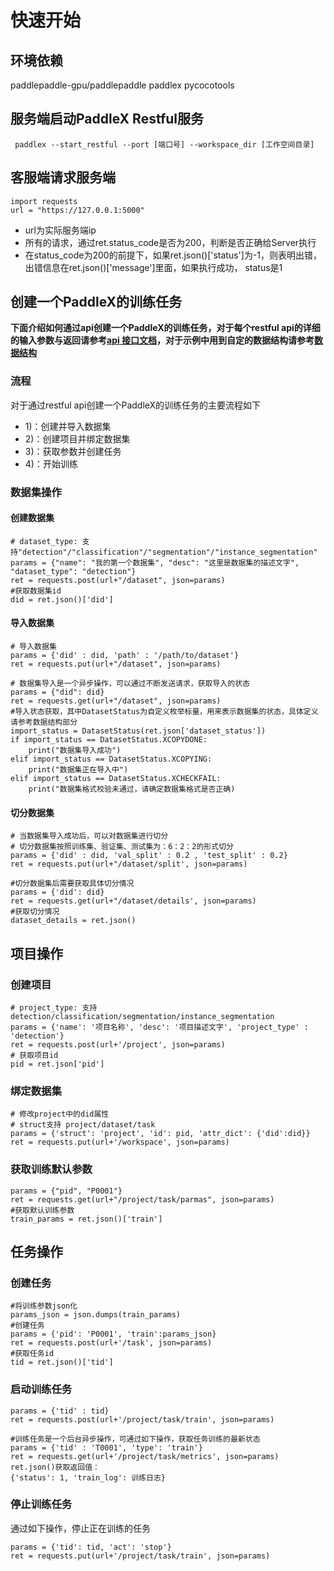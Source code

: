 # 快速开始

## 环境依赖  
paddlepaddle-gpu/paddlepaddle
paddlex
pycocotools


## 服务端启动PaddleX Restful服务
```
 paddlex --start_restful --port [端口号] --workspace_dir [工作空间目录]
```  

## 客服端请求服务端
```
import requests
url = "https://127.0.0.1:5000"
```
- url为实际服务端ip
- 所有的请求，通过ret.status_code是否为200，判断是否正确给Server执行
- 在status_code为200的前提下，如果ret.json()['status']为-1，则表明出错，出错信息在ret.json()['message']里面，如果执行成功， status是1

## 创建一个PaddleX的训练任务  
**下面介绍如何通过api创建一个PaddleX的训练任务，对于每个restful api的详细的输入参数与返回请参考[api 接口文档](./restful_api.md)，对于示例中用到自定的数据结构请参考[数据结构](./data_struct.md)**

### 流程
对于通过restful api创建一个PaddleX的训练任务的主要流程如下
- 1)：创建并导入数据集
- 2)：创建项目并绑定数据集
- 3)：获取参数并创建任务
- 4)：开始训练



### 数据集操作
#### 创建数据集
```
# dataset_type: 支持"detection"/"classification"/"segmentation"/"instance_segmentation"
params = {"name": "我的第一个数据集", "desc": "这里是数据集的描述文字", "dataset_type": "detection"}  
ret = requests.post(url+"/dataset", json=params)  
#获取数据集id
did = ret.json()['did']
```

#### 导入数据集

```
# 导入数据集
params = {'did' : did, 'path' : '/path/to/dataset'}
ret = requests.put(url+"/dataset", json=params)

# 数据集导入是一个异步操作，可以通过不断发送请求，获取导入的状态
params = {"did": did}
ret = requests.get(url+"/dataset", json=params)
#导入状态获取，其中DatasetStatus为自定义枚举标量，用来表示数据集的状态，具体定义请参考数据结构部分
import_status = DatasetStatus(ret.json['dataset_status'])
if import_status == DatasetStatus.XCOPYDONE:
    print("数据集导入成功")
elif import_status == DatasetStatus.XCOPYING:
    print("数据集正在导入中")
elif import_status == DatasetStatus.XCHECKFAIL:
    print("数据集格式校验未通过，请确定数据集格式是否正确)
```

#### 切分数据集
```
# 当数据集导入成功后，可以对数据集进行切分
# 切分数据集按照训练集、验证集、测试集为：6：2：2的形式切分
params = {'did' : did, 'val_split' : 0.2 , 'test_split' : 0.2}
ret = requests.put(url+"/dataset/split', json=params)

#切分数据集后需要获取具体切分情况
params = {'did': did}  
ret = requests.get(url+"/dataset/details', json=params)  
#获取切分情况
dataset_details = ret.json()
```

## 项目操作

### 创建项目
```
# project_type: 支持detection/classification/segmentation/instance_segmentation
params = {'name': '项目名称', 'desc': '项目描述文字', 'project_type' : 'detection'}
ret = requests.post(url+'/project', json=params)
# 获取项目id
pid = ret.json['pid']
```

### 绑定数据集
```
# 修改project中的did属性
# struct支持 project/dataset/task
params = {'struct': 'project', 'id': pid, 'attr_dict': {'did':did}}
ret = requests.put(url+'/workspace', json=params)
```

### 获取训练默认参数
```
params = {"pid", "P0001"}
ret = requests.get(url+"/project/task/parmas", json=params)
#获取默认训练参数
train_params = ret.json()['train']
```



## 任务操作

### 创建任务
```
#将训练参数json化
params_json = json.dumps(train_params)
#创建任务
params = {'pid': 'P0001', 'train':params_json}
ret = requests.post(url+'/task', json=params)
#获取任务id
tid = ret.json()['tid']
```

### 启动训练任务
```
params = {'tid' : tid}
ret = requests.post(url+'/project/task/train', json=params)

#训练任务是一个后台异步操作，可通过如下操作，获取任务训练的最新状态
params = {'tid' : 'T0001', 'type': 'train'}
ret = requests.get(url+'/project/task/metrics', json=params)
ret.json()获取返回值：
{'status': 1, 'train_log': 训练日志}
```
### 停止训练任务
通过如下操作，停止正在训练的任务
```
params = {'tid': tid, 'act': 'stop'}
ret = requests.put(url+'/project/task/train', json=params)
```
